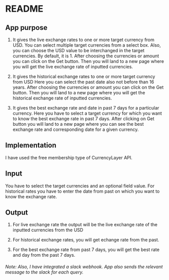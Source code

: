 # README

## App purpose
1. It gives the live exchange rates to one or more target currency from USD.
    You can select multiple target currencies from a select box. Also, you can choose the USD value to be interchanged in the target currencies. By default, it is 1. After choosing the currencies or amount you can click on the Get button. Then you will land to a new page where you will get the live exchange rate of inputted currencies.

2. It gives the historical exchange rates to one or more target currency from USD
    Here you can select the past date also not before than 16 years. After choosing the currencies or amount you can click on the Get button. Then you will land to a new page where you will get the historical exchange rate of inputted currencies.

3. It gives the best exchange rate and date in past 7 days for a particular currency.
    Here you have to select a target currency for which you want to know the best exchange rate in past 7 days. After clicking on Get button you will land to a new page where you can see the best exchange rate and corresponding date for a given currency.

## Implementation
I have used the free membership type of CurrencyLayer API.

## Input
You have to select the target currencies and an optional field value. For historical rates you have to enter the date from past on which you want to know the exchange rate.

## Output
1. For live exchange rate the output will be the live exchange rate of the inputted currencies from the USD

2. For historical exchange rates, you will get echange rate from the past.

3. For the best exchange rate from past 7 days, you will get the best rate and day from the past 7 days.

###### Note: Also, I have integrated a slack webhook. App also sends the relevant message to the slack for each query.
